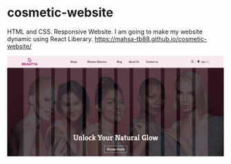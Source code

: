 # cosmetic-website

HTML and CSS.
Responsive Website.
I am going to make my website dynamic using React Liberary.
https://mahsa-tb88.github.io/cosmetic-website/

<img src="Images/pic1.JPG" width="700"/>
